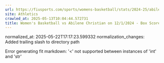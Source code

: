 ```yaml
---
url: https://fiusports.com/sports/womens-basketball/stats/2024-25/abilene-christian/boxscore/12623/
site: Athletics
crawled_at: 2025-05-13T10:04:44.572731
title: Women's Basketball vs Abilene Christian on 12/1/2024 - Box Score - FIU Athletics
---
```

normalized_at: 2025-05-22T17:17:23.599332
normalization_changes: Added trailing slash to directory path

Error generating fit markdown: '<' not supported between instances of 'int' and 'str'